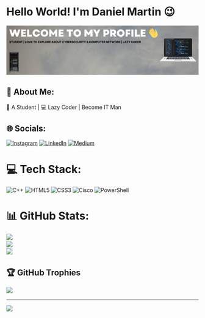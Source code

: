 # Hello World! I'm Daniel Martin 😉
![Daniel Martin](img/BannerGithub.png)

## 💫 About Me:
🔭 A Student | 💻 Lazy Coder | Become IT Man


## 🌐 Socials:
[![Instagram](https://img.shields.io/badge/Instagram-%23E4405F.svg?logo=Instagram&logoColor=white)](https://instagram.com/martin_mentoss) [![LinkedIn](https://img.shields.io/badge/LinkedIn-%230077B5.svg?logo=linkedin&logoColor=white)](https://linkedin.com/in/danielmartingideonsiregar06) [![Medium](https://img.shields.io/badge/Medium-12100E?logo=medium&logoColor=white)](https://medium.com/@danielmartinsiregar06) 

# 💻 Tech Stack:
![C++](https://img.shields.io/badge/c++-%2300599C.svg?style=for-the-badge&logo=c%2B%2B&logoColor=white) ![HTML5](https://img.shields.io/badge/html5-%23E34F26.svg?style=for-the-badge&logo=html5&logoColor=white) ![CSS3](https://img.shields.io/badge/css3-%231572B6.svg?style=for-the-badge&logo=css3&logoColor=white) ![Cisco](https://img.shields.io/badge/cisco-%23049fd9.svg?style=for-the-badge&logo=cisco&logoColor=black) ![PowerShell](https://img.shields.io/badge/PowerShell-%235391FE.svg?style=for-the-badge&logo=powershell&logoColor=white)
# 📊 GitHub Stats:
![](https://github-readme-stats.vercel.app/api?username=DanielMartin19&theme=vue-dark&hide_border=false&include_all_commits=true&count_private=false)<br/>
![](https://nirzak-streak-stats.vercel.app/?user=DanielMartin19&theme=vue-dark&hide_border=false)<br/>
![](https://github-readme-stats.vercel.app/api/top-langs/?username=DanielMartin19&theme=vue-dark&hide_border=false&include_all_commits=true&count_private=false&layout=compact)

## 🏆 GitHub Trophies
![](https://github-profile-trophy.vercel.app/?username=DanielMartin19&theme=radical&no-frame=true&no-bg=false&margin-w=4)

---
[![](https://visitcount.itsvg.in/api?id=DanielMartin19&icon=5&color=0)](https://visitcount.itsvg.in)
